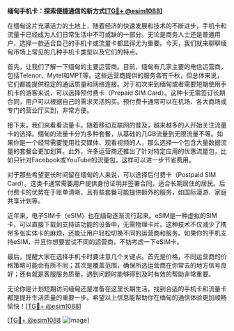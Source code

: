 **缅甸手机卡：探索便捷通信的新方式[[TG💪+ @esim1088](https://t.me/s/esim1088)]**

在缅甸这片充满活力的土地上，随着经济的快速发展和技术的不断进步，手机卡和流量卡已经成为人们日常生活中不可或缺的一部分。无论是商务人士还是普通用户，选择一款适合自己的手机卡或流量卡都显得尤为重要。今天，我们就来聊聊缅甸市场上常见的几种手机卡类型以及它们的特点。

首先，让我们了解一下缅甸的主要运营商。目前，缅甸有几家主要的电信运营商，包括Telenor、Mytel和MPT等。这些运营商提供的服务各有千秋，但总体来说，它们都能提供稳定的通话质量和网络连接。对于初次来到缅甸或者需要短期使用手机卡的游客来说，可以选择预付费卡（Prepaid SIM Card）。这种卡无需签订长期合同，用户可以根据自己的需求灵活购买。预付费卡通常可以在机场、各大商场或专门的营业厅买到，非常方便。

接下来，我们来看看流量卡。随着移动互联网的普及，越来越多的人开始关注流量卡的选择。缅甸的流量卡分为多种套餐，从基础的几GB流量到无限流量不等。如果你是一个经常需要使用社交媒体、观看视频的人，那么选择一个包含大量数据流量的套餐会更加划算。此外，许多运营商还推出了针对特定应用的优惠流量包，比如只针对Facebook或YouTube的流量包，这样可以进一步节省费用。

对于那些希望更长时间留在缅甸的人来说，可以选择后付费卡（Postpaid SIM Card）。这类卡通常需要用户提供身份证明并签署合同，适合长期居住的居民。后付费卡的优势在于账单清晰，且有些套餐可能提供额外的服务，如国际漫游、家庭共享计划等。

近年来，电子SIM卡（eSIM）也在缅甸逐渐流行起来。eSIM是一种虚拟的SIM卡，可以直接下载到支持该功能的设备中，无需物理卡片。这种技术不仅减少了携带多张实体卡的麻烦，还能让用户轻松切换不同的运营商和服务。如果你的手机支持eSIM，并且你想要尝试不同的运营商，不妨考虑一下eSIM卡。

最后，提醒大家在选择手机卡时要注意几个关键点。首先是价格，不同运营商的价格策略可能会有所不同；其次是覆盖范围，确保所选运营商在你常去的地方信号良好；还有就是客服服务质量，遇到问题时能够得到及时有效的帮助非常重要。

无论你是计划短期访问缅甸还是准备在这里长期生活，找到合适的手机卡和流量卡都是提升生活质量的重要一步。希望以上信息能帮助你在缅甸的通信体验更加顺畅愉快！[[TG💪+ @esim1088](https://t.me/s/esim1088)]

[[TG💪+ @esim1088](https://t.me/s/esim1088) ![Image](https://i.postimg.cc/4NQfJmqS/Snipaste-2025-05-13-00-14-12.png)]